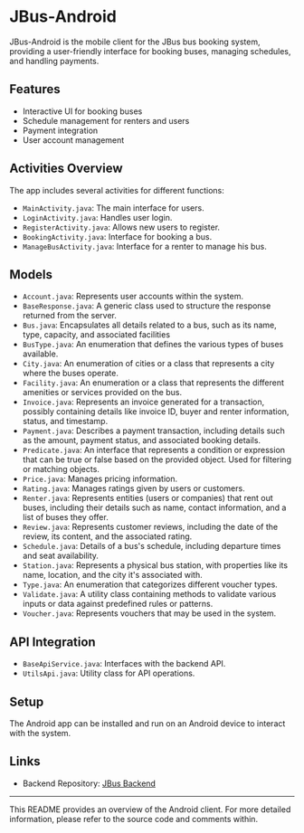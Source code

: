 # JBus-Android

JBus-Android is the mobile client for the JBus bus booking system, providing a user-friendly interface for booking buses, managing schedules, and handling payments.

## Features

- Interactive UI for booking buses
- Schedule management for renters and users
- Payment integration
- User account management

## Activities Overview

The app includes several activities for different functions:

- `MainActivity.java`: The main interface for users.
- `LoginActivity.java`: Handles user login.
- `RegisterActivity.java`: Allows new users to register.
- `BookingActivity.java`: Interface for booking a bus.
- `ManageBusActivity.java`: Interface for a renter to manage his bus.

## Models

- `Account.java`: Represents user accounts within the system. 
- `BaseResponse.java`: A generic class used to structure the response returned from the server. 
- `Bus.java`: Encapsulates all details related to a bus, such as its name, type, capacity, and associated facilities
- `BusType.java`: An enumeration that defines the various types of buses available.
- `City.java`: An enumeration of cities or a class that represents a city where the buses operate.
- `Facility.java`: An enumeration or a class that represents the different amenities or services provided on the bus.
- `Invoice.java`: Represents an invoice generated for a transaction, possibly containing details like invoice ID, buyer and renter information, status, and timestamp.
- `Payment.java`: Describes a payment transaction, including details such as the amount, payment status, and associated booking details.
- `Predicate.java`: An interface that represents a condition or expression that can be true or false based on the provided object. Used for filtering or matching objects.
- `Price.java`: Manages pricing information.
- `Rating.java`: Manages ratings given by users or customers.
- `Renter.java`: Represents entities (users or companies) that rent out buses, including their details such as name, contact information, and a list of buses they offer.
- `Review.java`: Represents customer reviews, including the date of the review, its content, and the associated rating.
- `Schedule.java`: Details of a bus's schedule, including departure times and seat availability.
- `Station.java`: Represents a physical bus station, with properties like its name, location, and the city it's associated with.
- `Type.java`: An enumeration that categorizes different voucher types.
- `Validate.java`: A utility class containing methods to validate various inputs or data against predefined rules or patterns.
- `Voucher.java`: Represents vouchers that may be used in the system.

## API Integration

- `BaseApiService.java`: Interfaces with the backend API.
- `UtilsApi.java`: Utility class for API operations.

## Setup

The Android app can be installed and run on an Android device to interact with the system.

## Links

- Backend Repository: [JBus Backend](https://github.com/NargaFRZ/JBus)

---

This README provides an overview of the Android client. For more detailed information, please refer to the source code and comments within.
